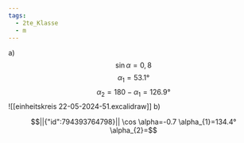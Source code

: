 ```yaml
---
tags:
  - 2te_Klasse
  - m
---
```

a) $$\sin \alpha = 0,8$$ $$\alpha_{1}=53.1°$$$$\alpha_{2}=180-\alpha_{1}=126.9°$$
![[einheitskreis 22-05-2024-51.excalidraw]]
b)
```math
||{"id":794393764798}||

\cos \alpha=-0.7
\alpha_{1}=134.4°
\alpha_{2}=
```
